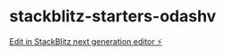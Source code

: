 # stackblitz-starters-odashv

[Edit in StackBlitz next generation editor ⚡️](https://stackblitz.com/~/github.com/Leandro97ramos/stackblitz-starters-odashv)